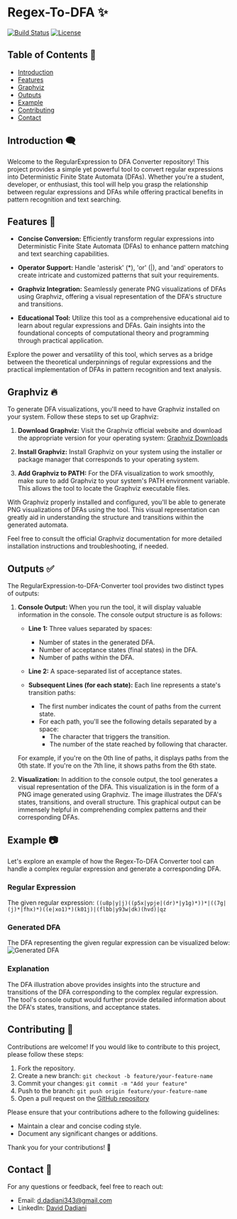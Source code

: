 # Regex-To-DFA ✨

[![Build Status](https://img.shields.io/badge/build-passing-brightgreen)](https://github.com/Toms343/Regex-To-DFA)
[![License](https://img.shields.io/badge/license-MIT-blue)](https://github.com/Toms343/Regex-To-DFA/blob/main/LICENSE)

## Table of Contents 📜

- [Introduction](#introductioon-)
- [Features](#features-)
- [Graphviz](#graphviz-)
- [Outputs](#outputs-)
- [Example](#example-)
- [Contributing](#contributing-)
- [Contact](#contact-)

## Introduction 🗨️

Welcome to the RegularExpression to DFA Converter repository! This project provides a simple yet powerful tool to convert regular expressions into Deterministic Finite State Automata (DFAs). Whether you're a student, developer, or enthusiast, this tool will help you grasp the relationship between regular expressions and DFAs while offering practical benefits in pattern recognition and text searching.

## Features 👀

- **Concise Conversion:** Efficiently transform regular expressions into Deterministic Finite State Automata (DFAs) to enhance pattern matching and text searching capabilities.

- **Operator Support:** Handle 'asterisk' (*), 'or' (|), and 'and' operators to create intricate and customized patterns that suit your requirements.

- **Graphviz Integration:** Seamlessly generate PNG visualizations of DFAs using Graphviz, offering a visual representation of the DFA's structure and transitions.

- **Educational Tool:** Utilize this tool as a comprehensive educational aid to learn about regular expressions and DFAs. Gain insights into the foundational concepts of computational theory and programming through practical application.

Explore the power and versatility of this tool, which serves as a bridge between the theoretical underpinnings of regular expressions and the practical implementation of DFAs in pattern recognition and text analysis.

## Graphviz 🔥

To generate DFA visualizations, you'll need to have Graphviz installed on your system. Follow these steps to set up Graphviz:

1. **Download Graphviz:** Visit the Graphviz official website and download the appropriate version for your operating system: [Graphviz Downloads](https://graphviz.org/download/)

2. **Install Graphviz:** Install Graphviz on your system using the installer or package manager that corresponds to your operating system.

3. **Add Graphviz to PATH:** For the DFA visualization to work smoothly, make sure to add Graphviz to your system's PATH environment variable. This allows the tool to locate the Graphviz executable files.

With Graphviz properly installed and configured, you'll be able to generate PNG visualizations of DFAs using the tool. This visual representation can greatly aid in understanding the structure and transitions within the generated automata.

Feel free to consult the official Graphviz documentation for more detailed installation instructions and troubleshooting, if needed.

## Outputs ✅

The RegularExpression-to-DFA-Converter tool provides two distinct types of outputs:

1. **Console Output:** When you run the tool, it will display valuable information in the console. The console output structure is as follows:

   - **Line 1:** Three values separated by spaces:
     - Number of states in the generated DFA.
     - Number of acceptance states (final states) in the DFA.
     - Number of paths within the DFA.

   - **Line 2:** A space-separated list of acceptance states.

   - **Subsequent Lines (for each state):** Each line represents a state's transition paths:
     - The first number indicates the count of paths from the current state.
     - For each path, you'll see the following details separated by a space:
       - The character that triggers the transition.
       - The number of the state reached by following that character.

   For example, if you're on the 0th line of paths, it displays paths from the 0th state. If you're on the 7th line, it shows paths from the 6th state.

2. **Visualization:** In addition to the console output, the tool generates a visual representation of the DFA. This visualization is in the form of a PNG image generated using Graphviz. The image illustrates the DFA's states, transitions, and overall structure. This graphical output can be immensely helpful in comprehending complex patterns and their corresponding DFAs.

## Example 📷

Let's explore an example of how the Regex-To-DFA Converter tool can handle a complex regular expression and generate a corresponding DFA.

### Regular Expression
The given regular expression: `((u8p|y|j)((p5x|ypje|(dr)*|y1g)*))*|((7g|(j)*|fhx)*)((e|xo1)*)(k01j)|(flbb|y93w|dk)(hvd)|qz`

### Generated DFA
The DFA representing the given regular expression can be visualized below:
![Generated DFA](https://github.com/Toms343/Regex-To-DFA/blob/main/Regex-To-DFA/dfa.png)

### Explanation
The DFA illustration above provides insights into the structure and transitions of the DFA corresponding to the complex regular expression. The tool's console output would further provide detailed information about the DFA's states, transitions, and acceptance states.

## Contributing 🤝
Contributions are welcome! If you would like to contribute to this project, please follow these steps:

1. Fork the repository.
2. Create a new branch: `git checkout -b feature/your-feature-name`
3. Commit your changes: `git commit -m "Add your feature"`
4. Push to the branch: `git push origin feature/your-feature-name`
5. Open a pull request on the [GitHub repository](https://github.com/Toms343/Regex-To-DFA)

Please ensure that your contributions adhere to the following guidelines:
- Maintain a clear and concise coding style.
- Document any significant changes or additions.

Thank you for your contributions! 🙌

## Contact 📧

For any questions or feedback, feel free to reach out:
- Email: d.dadiani343@gmail.com
- LinkedIn: [David Dadiani](https://www.linkedin.com/in/david-dadiani-6677b5226/)